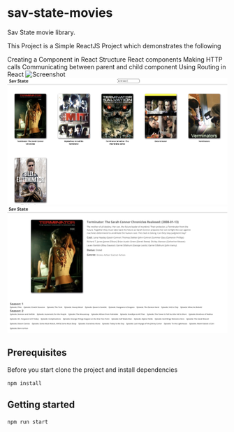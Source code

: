 # sav-state-movies

Sav State movie library.

This Project is a Simple ReactJS Project which demonstrates the following

Creating a Component in React
Structure React components
Making HTTP calls
Communicating between parent and child component
Using Routing in React
![Screenshot](homepage.png)
![Screenshot](search-state.png)
![Screenshot](show-info.png)

## Prerequisites

Before you start clone the project and install dependencies

```
npm install
```

## Getting started

```
npm run start
```
